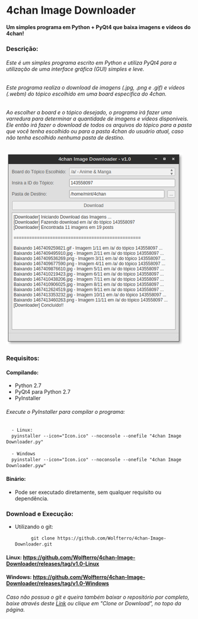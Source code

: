 # 4chan Image Downloader
#### Um simples programa em Python + PyQt4 que baixa imagens e vídeos do 4chan!

### Descrição:

###### Este é um simples programa escrito em Python e utiliza PyQt4 para a utilização de uma interface gráfica (GUI) simples e leve.

###### Este programa realiza o download de imagens (.jpg, .png e .gif) e vídeos (.webm) do tópico escolhido em uma board específica do 4chan.

###### Ao escolher a board e o tópico desejado, o programa irá fazer uma varredura para determinar a quantidade de imagens e vídeos disponíveis. Ele então irá fazer o download de todos os arquivos do tópico para a pasta que você tenha escolhido ou para a pasta 4chan do usuário atual, caso não tenha escolhido nenhuma pasta de destino.

![4chan Image Downloader](https://raw.githubusercontent.com/Wolfterro/wolfterro.github.io/master/posts/img/imagens_de_projetos/4chan_image_downloader.png)

### Requisitos:

#### Compilando:
- Python 2.7
- PyQt4 para Python 2.7
- PyInstaller

###### Execute o PyInstaller para compilar o programa:

      - Linux:
      pyinstaller --icon="Icon.ico" --noconsole --onefile "4chan Image Downloader.py"
      
      - Windows
      pyinstaller --icon="Icon.ico" --noconsole --onefile "4chan Image Downloader.pyw"

#### Binário:
- Pode ser executado diretamente, sem qualquer requisito ou dependência.

### Download e Execução:
- Utilizando o git:

            git clone https://github.com/Wolfterro/4chan-Image-Downloader.git

#### Linux: https://github.com/Wolfterro/4chan-Image-Downloader/releases/tag/v1.0-Linux

#### Windows: https://github.com/Wolfterro/4chan-Image-Downloader/releases/tag/v1.0-Windows

###### Caso não possua o git e queira também baixar o repositório por completo, baixe através deste [Link](https://github.com/Wolfterro/4chan-Image-Downloader/archive/master.zip) ou clique em "Clone or Download", no topo da página.
